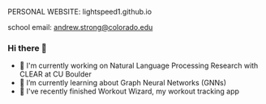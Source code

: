 PERSONAL WEBSITE: lightspeed1.github.io


school email: andrew.strong@colorado.edu

### Hi there 👋

- 🔭 I'm currently working on Natural Language Processing Research with CLEAR at CU Boulder
- 🌱 I’m currently learning about Graph Neural Networks (GNNs)
- 🏁 I've recently finished Workout Wizard, my workout tracking app
<!-- - 👯 I’m looking to collaborate on ...
- 🤔 I’m looking for help with ...
- ⚡ Fun fact: ... -->
